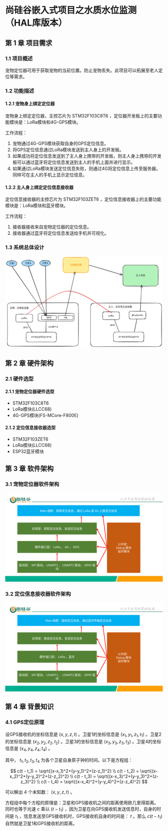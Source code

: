 # 尚硅谷嵌入式项目之水质水位监测（HAL库版本）

## 第 1 章 项目需求

### 1.1 项目概述

宠物定位器可用于获取宠物的当前位置。防止宠物丢失。此项目可以拓展至老人定位等需求。

### 1.2 功能描述

#### 1.2.1 宠物身上绑定定位器

宠物身上绑定定位器，主控芯片为 STM32F103C8T6 ，定位器开发板上的主要功能模块是：LoRa模块和4G-GPS模块。

工作流程：

1. 宠物通过4G-GPS模块获取自身的GPS定位信息。
2. 将GPS定位信息通过LoRa模块发送到主人身上的开发板。
3. 如果成功将定位信息发送到了主人身上携带的开发板，则主人身上携带的开发板可以通过蓝牙将定位信息发送到主人的手机上面并进行显示。
4. 如果通过LoRa模块发送定位信息失败，则通过4G将定位信息上传至服务器。同样可在主人的手机上显示定位信息。

#### 1.2.2 主人身上绑定定位信息接收器

定位信息接收器的主控芯片为 STM32F103ZET6 ，定位信息接收器上的主要功能模块是：LoRa模块和蓝牙模块。

工作流程：

1. 接收器接收来自宠物定位器的定位信息。
2. 接收器通过蓝牙将定位信息发送给手机并可视化。

### 1.3 系统总体设计

![](./总体架构图.png)

## 第 2 章 硬件架构

### 2.1 硬件选型

#### 2.1.1 宠物定位器硬件选型

- STM32F103C8T6
- LoRa模块(LLCC68)
- 4G-GPS模块(FS-MCore-F800E)

#### 2.1.2 定位信息接收器选型

- STM32F103ZET6
- LoRa模块(LLCC68)
- ESP32蓝牙模块

## 第 3 章 软件架构

### 3.1 宠物定位器软件架构

![](./宠物定位器软件架构.png)

### 3.2 定位信息接收器软件架构

![](./定位信息接收器软件架构.png)

## 第 4 章 背景知识

### 4.1 GPS定位原理

设GPS接收机的坐标信息是 $(x, y, z, t)$ 。卫星1的坐标信息是 $(x_1, y_1, z_1, t_1)$ 。卫星2的坐标信息是 $(x_2, y_2, z_2, t_2)$ 。卫星3的坐标信息是 $(x_3, y_3, z_3, t_3)$ 。卫星4的坐标信息是 $(x_4, y_4, z_4, t_4)$ 。

其中， $t_1, t_2, t_3, t_4$ 为各个卫星自身原子钟的时间。以下是方程组：

$$
c(t - t_1) = \sqrt{(x-x_1)^2+(y-y_1)^2+(z-z_1)^2} \\
c(t - t_2) = \sqrt{(x-x_2)^2+(y-y_2)^2+(z-z_2)^2} \\
c(t - t_3) = \sqrt{(x-x_3)^2+(y-y_3)^2+(z-z_3)^2} \\
c(t - t_4) = \sqrt{(x-x_4)^2+(y-y_4)^2+(z-z_4)^2}
$$

可以解出 4 个未知数： $(x,y,z,t)$ 。

方程组中每个方程的原理是：卫星和GPS接收机之间的距离使用欧几里得距离。同时也等于光速 $c$ 乘以 $(t-t_1)$ ，因为卫星在向GPS接收机发送信息时，自身的时间是 $t_1$ ，信息发送至GPS接收机时，GPS接收机自身的时间是： $t$ 。那么 $c(t-t_1)$ 自然就是卫星1和GPS接收机的距离。